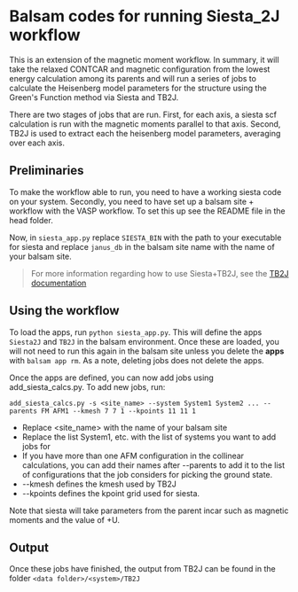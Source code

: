 # Balsam codes for running Siesta_2J workflow

This is an extension of the magnetic moment workflow. In summary, it will take the relaxed CONTCAR and magnetic configuration from the lowest energy calculation among its parents and will run a series of jobs to calculate the Heisenberg model parameters for the structure using the Green's Function method via Siesta and TB2J.

There are two stages of jobs that are run. First, for each axis, a siesta scf calculation is run with the magnetic moments parallel to that axis. Second, TB2J is used to extract each the heisenberg model parameters, averaging over each axis.

## Preliminaries

To make the workflow able to run, you need to have a working siesta code on your system. Secondly, you need to have set up a balsam site + workflow with the VASP workflow. To set this up see the README file in the head folder.

Now, in `siesta_app.py` replace `SIESTA_BIN` with the path to your executable for siesta and replace `janus_db` in the balsam site name with the name of your balsam site.

> For more information regarding how to use Siesta+TB2J, see the [TB2J documentation](https://tb2j.readthedocs.io/en/latest/src/siesta.html)

## Using the workflow

To load the apps, run `python siesta_app.py`. This will define the apps `Siesta2J` and `TB2J` in the balsam environment. Once these are loaded, you will not need to run this again in the balsam site unless you delete the **apps** with `balsam app rm`. As a note, deleting jobs does not delete the apps.

Once the apps are defined, you can now add jobs using add_siesta_calcs.py. To add new jobs, run:

```
add_siesta_calcs.py -s <site_name> --system System1 System2 ... --parents FM AFM1 --kmesh 7 7 1 --kpoints 11 11 1 
```

 - Replace <site_name> with the name of your balsam site
 - Replace the list System1, etc. with the list of systems you want to add jobs for
 - If you have more than one AFM configuration in the collinear calculations, you can add their names after --parents to add it to the list of configurations that the job considers for picking the ground state. 
 - --kmesh defines the kmesh used by TB2J
 - --kpoints defines the kpoint grid used for siesta.

 Note that siesta will take parameters from the parent incar such as magnetic moments and the value of +U.

## Output

Once these jobs have finished, the output from TB2J can be found in the folder `<data folder>/<system>/TB2J`